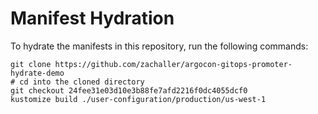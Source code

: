 # Manifest Hydration

To hydrate the manifests in this repository, run the following commands:

```shell
git clone https://github.com/zachaller/argocon-gitops-promoter-hydrate-demo
# cd into the cloned directory
git checkout 24fee31e03d10e3b88fe7afd2216f0dc4055dcf0
kustomize build ./user-configuration/production/us-west-1
```
